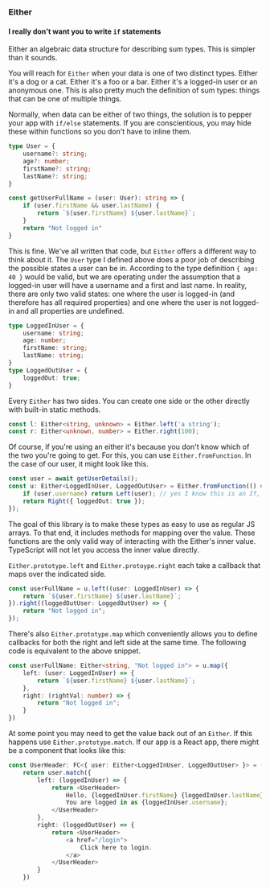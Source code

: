 ### Either
#### I really don't want you to write `if` statements

Either an algebraic data structure for describing sum types. This is simpler than it sounds.

You will reach for `Either` when your data is one of two distinct types. Either it's
a dog or a cat. Either it's a foo or a bar. Either it's a logged-in user or an anonymous one. This is
also pretty much the definition of sum types: things that can be one of multiple things.

Normally, when data can be either of two things, the solution is to pepper your app with `if/else` statements.
If you are conscientious, you may hide these within functions so you don't have to inline them.

```typescript
type User = {
    username?: string;
    age?: number;
    firstName?: string;
    lastName?: string;
}

const getUserFullName = (user: User): string => {
    if (user.firstName && user.lastName) {
        return `${user.firstName} ${user.lastName}`;
    }
    return "Not logged in"
}
```

This is fine. We've all written that code, but `Either` offers a different way to think about it.
The `User` type I defined above does a poor job of describing the possible states a user can be in. According
to the type definition `{ age: 40 }` would be valid, but we are operating under
the assumption that a logged-in user will have a username and a first and last name.
In reality, there are only two valid states:
one where the user is logged-in (and therefore has all required properties) and one where the user is not
logged-in and all properties are undefined.

```typescript
type LoggedInUser = {
    username: string;
    age: number;
    firstName: string;
    lastName: string;
}
type LoggedOutUser = {
    loggedOut: true;
}
```

Every `Either` has two sides. You can create one side or the other directly with 
built-in static methods.

```typescript
const l: Either<string, unknown> = Either.left('a string'); 
const r: Either<unknown, number> = Either.right(100); 
```

Of course, if you're using an either it's because you don't know which of the two you're going to get.
For this, you can use `Either.fromFunction`. In the case of our user, it might look like this.

```typescript
const user = await getUserDetails();
const u: Either<LoggedInUser, LoggedOutUser> = Either.fromFunction(() => {
    if (user.username) return Left(user); // yes I know this is an If, but it's just the one
    return Right({ loggedOut: true });
});
```

The goal of this library is to make these types as easy to use as regular JS arrays. To that end, it includes
methods for mapping over the value. These functions are the only valid way of interacting with the Either's
inner value. TypeScript will not let you access the inner value directly.

`Either.prototype.left` and `Either.protoype.right` each take a callback
that maps over the indicated side.

```typescript
const userFullName = u.left((user: LoggedInUser) => {
    return `${user.firstName} ${user.lastName}`;
}).right((loggedOutUser: LoggedOutUser) => {
    return "Not logged in";
});
```

There's also `Either.prototype.map` which conveniently allows you to define callbacks for both the 
right and left side at the same time. The following code is equivalent to the above snippet.

```typescript
const userFullName: Either<string, "Not logged in"> = u.map({
    left: (user: LoggedInUser) => {
        return `${user.firstName} ${user.lastName}`;
    },
    right: (rightVal: number) => {
        return "Not logged in";
    }
})
```

At some point you may need to get the value back out of an `Either`. If this happens use `Either.prototype.match`.
If our app is a React app, there might be a component that looks like this:

```typescript
const UserHeader: FC<{ user: Either<LoggedInUser, LoggedOutUser> }> = ({ user }) => {
    return user.match({
        left: (loggedInUser) => {
            return <UserHeader>
                Hello, {loggedInUser.firstName} {loggedInUser.lastName}!
                You are logged in as {loggedInUser.username};
            </UserHeader>
        },
        right: (loggedOutUser) => {
            return <UserHeader>
                <a href="/login">
                    Click here to login.
                </a>
            </UserHeader>
        }   
    })
```
